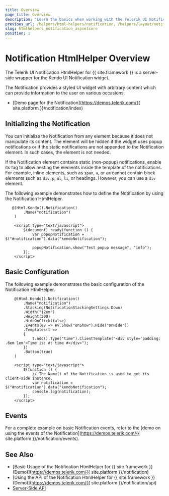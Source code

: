 ```yaml
---
title: Overview
page_title: Overview
description: "Learn the basics when working with the Telerik UI Notification HtmlHelper for {{ site.framework }}."
previous_url: /helpers/html-helpers/notification, /helpers/layout/notification/overview
slug: htmlhelpers_notification_aspnetcore
position: 1
---
```


# Notification HtmlHelper Overview

The Telerik UI Notification HtmlHelper for {{ site.framework }} is a server-side wrapper for the Kendo UI Notification widget.

The Notification provides a styled UI widget with arbitrary content which can provide information to the user on various occasions.

* [Demo page for the Notification](https://demos.telerik.com/{{ site.platform }}/notification/index)

## Initializing the Notification

You can initialize the Notification from any element because it does not manipulate its content. The element will be hidden if the widget uses popup notifications or if the static notifications are not appended to the Notification element. In such cases, the element is not needed.

If the Notification element contains static (non-popup) notifications, enable its tag to allow nesting the elements inside the template of the notifications. For example, inline elements, such as `span`, `a`, or `em` cannot contain block elements such as `div`, `p`, `ul`, `li`, or headings. However, you can use a `div` element.

The following example demonstrates how to define the Notification by using the Notification HtmlHelper.

```
   @(Html.Kendo().Notification()
        .Name("notification")
    )

    <script type="text/javascript">
        $(document).ready(function () {
            var popupNotification = $("#notification").data("kendoNotification");

            popupNotification.show("Test popup message", "info");                        
        });
    </script>
```

## Basic Configuration

The following example demonstrates the basic configuration of the Notification HtmlHelper.

```    
    @(Html.Kendo().Notification()
        .Name("notification")
        .Stacking(NotificationStackingSettings.Down)
        .Width("12em")
        .Height(200)
        .HideOnClick(false)
        .Events(ev => ev.Show("onShow").Hide("onHide"))
        .Templates(t =>
        {
            t.Add().Type("time").ClientTemplate("<div style='padding: .6em 1em'>Time is: #: time #</div>");
        })
        .Button(true)
    )

    <script type="text/javascript">
        $(function () {
            // The Name() of the Notification is used to get its client-side instance.
            var notification = $("#notification").data("kendoNotification");
            console.log(notification);
        });
    </script>
```

## Events

For a complete example on basic Notification events, refer to the [demo on using the events of the Notification](https://demos.telerik.com/{{ site.platform }}/notification/events).

## See Also

* [Basic Usage of the Notification HtmlHelper for {{ site.framework }} (Demo)](https://demos.telerik.com/{{ site.platform }}/notification)
* [Using the API of the Notification HtmlHelper for {{ site.framework }} (Demo)](https://demos.telerik.com/{{ site.platform }}/notification/api)
* [Server-Side API](/api/notification)
